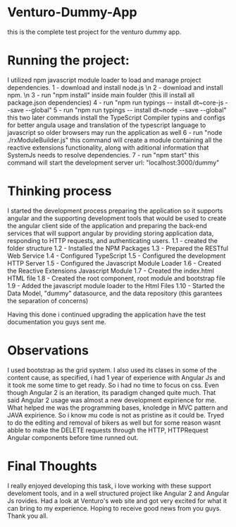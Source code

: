 # Venturo-Dummy-App

this is the complete test project for the venturo dummy app.

# Running the project:
I utilized npm javascript module loader to load and manage project dependencies.
1 - download and install node.js \n
2 - download and install npm. \n
3 - run "npm install" inside main foulder (this ill install all package.json dependencies)
4 - run "npm run typings -- install dt~core-js --save --global"
5 - run "npm run typings -- install dt~node --save --global"
  this two later commands install the TypeScript Compiler typins and configs for better angula usage and translation of the typescript       language to javascript so older browsers may run the application as well
6 - run "node ./rxModuleBuilder.js" this command will create a module containing all the reactive extensions functionality, along with aditional information that SystemJs needs to resolve dependencies. 
7 - run "npm start" this command will start the development server url: "localhost:3000/dummy"

# Thinking process
I started the development process preparing the application so it supports angular and the supporting development tools that would be used to create the angular client side of the application and preparing the back-end services that will support angular by providing storing application data, responding to HTTP requests, and authenticating users. 
    1.1 - created the folder structure
    1.2 - Installed the NPM Packages
    1.3 - Prepared the RESTful Web Service
    1.4 - Configured TypeScript
    1.5 - Configured the development HTTP Server
    1.5 - Configured the Javascript Module Loader
    1.6 - Created the Reactive Extensions Javascript Module
    1.7 - Created the index.html HTML file
    1.8 - Created the root component, root module and bootstrap file
    1.9 - Added the javascript module loader to the Html Files
    1.10 - Started the Data Model, "dummy" datasource, and the data repository (this garantees the separation of concerns)
    
Having this done i continued upgrading the application have the test documentation you guys sent me. 

# Observations
I used bootstrap as the grid system. I also used its clases in some of the content cause, as specified, i had 1 year of experience with Angular Js and it took me some time to get ready. So i had no time to focus on css. Even though Angular 2 is an iteration, its paradigm changed quite much. That said Angular 2 usage was almost a new development expirience for me. What helped me was the programming bases, knoledge in MVC pattern and JAVA expirience. So i know mu code is not as pristine as it could be.
Tryed to do the editing and removal of bikers as well but for some reason wasnt abble to make the DELETE requests through the HTTP, HTTPRequest Angular components before time runned out. 

# Final Thoughts
I really enjoyed developing this task, i love working with these support develoment tools, and in a well structured project like Angular 2 and Angular Js rovides. Had a look at Venturo's web site and got very excited for what it can bring to my experience. Hoping to receive good news from you guys. Thank you all.
